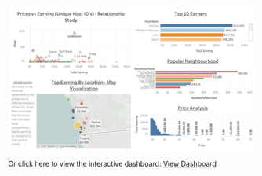 [![Dashboard Preview](Dashboard_AnujSIngh.png)](https://public.tableau.com/app/profile/anuj.singh1169/viz/Dashboard_Anujsingh_StayCating_dataset/Dashboard_AnujSIngh)

Or click here to view the interactive dashboard: [View Dashboard](https://public.tableau.com/app/profile/anuj.singh1169/viz/Dashboard_Anujsingh_StayCating_dataset/Dashboard_AnujSIngh)
